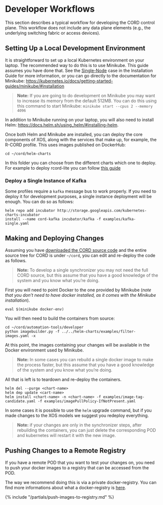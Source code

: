 # Developer Workflows

This section describes a typical workflow for developing the CORD
control plane. This workflow does not include any data plane
elements (e.g., the underlying switching fabric or access devices).

## Setting Up a Local Development Environment

It is straightforward to set up a local Kubernetes environment on your laptop.
The recommended way to do this is to use Minikube. This guide assumes
you have done that. See the
[Single-Node](../prereqs/k8s-single-node.md) case in the
Installation Guide for more information, or you can go directly
to the documentation for Minikube:
<https://kubernetes.io/docs/getting-started-guides/minikube/#installation>

> **Note:** If you are going to do development on Minikube you may want to increase
> its memory from the default 512MB. You can do this using this command to
> start Minikube: `minikube start --cpus 2 --memory 4096`

In addition to Minikube running on your laptop, you will also need to
install Helm: <https://docs.helm.sh/using_helm/#installing-helm>.

Once both Helm and Minikube are installed, you can deploy the
core components of XOS, along with the services that make
up, for example, the R-CORD profile. This uses images published
on DockerHub:

```shell
cd ~/cord/helm-charts
```

In this folder you can choose from the different charts which one to deploy.
For example to deploy rcord-lite you can follow [this guide](../profiles/rcord/install.md)

### Deploy a Single Instance of Kafka

Some profiles require a `kafka` message bus to work properly.
If you need to deploy it for development purposes, a single instance
deployment will be enough. You can do so as follows:

```shell
helm repo add incubator http://storage.googleapis.com/kubernetes-charts-incubator
install --name cord-kafka incubator/kafka -f examples/kafka-single.yaml
```

## Making and Deploying Changes

Assuming you have
[downloaded the CORD source code](getting_the_code.md) and the entire
source tree for CORD is under `~/cord`, you can edit and re-deploy the
code as follows.

> **Note:** To develop a single synchronizer you may not need the full CORD source,
> but this assume  that you have a good knowledge of the system and you know
> what you’re doing.

First you will need to point Docker to the one provided by Minikube
(_note that you don’t need to have docker installed,
as it comes with the Minikube installation_).

```shell
eval $(minikube docker-env)
```

You will then need to build the containers from source:

```shell
cd ~/cord/automation-tools/developer
python imagebuilder.py -f ../../helm-charts/examples/filter-images.yaml -x
```

At this point, the images containing your changes will be available
in the Docker environment used by Minikube.

> **Note:** In some cases you can rebuild a single docker image to make the process
> faster, but this assume that you have a good knowledge of the system and you
> know what you’re doing.

All that is left is to teardown and re-deploy the containers.

```shell
helm del --purge <chart-name>
helm dep update <cart-name>
helm install <chart-name> -n <chart-name> -f examples/image-tag-candidate.yaml -f examples/imagePullPolicy-IfNotPresent.yaml
```

In some cases it is possible to use the `helm` upgrade command,
but if you made changes to the XOS models we suggest you redeploy
everything.

> **Note:** if your changes are only in the synchronizer steps, after rebuilding
> the containers, you can just delete the corresponding POD and kubernetes will
> restart it with the new image.

## Pushing Changes to a Remote Registry

If you have a remote POD that you want to test your changes on, you
need to push your docker images to a registry that can be accessed
from the POD.

The way we recommend doing this is via a private docker-registry.
You can find more informations about what a
docker-registry is [here](../prereqs/docker-registry.md).

{% include "/partials/push-images-to-registry.md" %}
